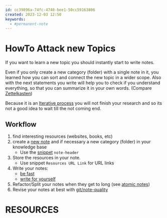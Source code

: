 ```yaml
---
id: cc39896a-74fc-4740-bee1-50cc59163806
created: 2023-12-03 12:50
keywords:
  - #permanent-note
---
```



HowTo Attack new Topics
======================================================================

If you want to learn a new topic you should instantly start to write notes. 

Even if you only create a new category (folder) with a single note in it, you learned how you can sort and connect the new topic in a wider scope. 
Also with the next statements you write will help you to check if you understand everything, so that you can summarize it in your own words. 
(Compare [Zettelkasten](../zettelkasten/README.md))  

Because it is an [Iterative process](../note-taking/iterative-process.md) you will not finish your research and so its not a good idea to wait till the not coming end. 


Workflow
------------------------------------------------------------
1. find interesting resources (websites, books, etc)  
2. create a [new note](../repository-base/workflow-new-note.md) and if necessary a new category (folder) in your knowledge base
    * Use the [snippet](/coding/vs-code/snippets.md) `note-header`  
3. Store the resources in your note.  
    * Use snippet `Resources URL Link` for URL links
4. Write your notes: 
    * [be fast](../note-taking/be-fast.md)
    * [write for yourself](../note-taking/write-for-yourself.md) 
5. Refactor/Split your notes when they get to long (see [atomic notes](../note-taking/atomic-notes.md))  
6. Revise your notes at best with [git/note-quality](/coding/git/note-quality.md)  




RESOURCES
======================================================================
